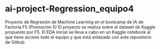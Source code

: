 # ai-project-Regression_equipo4
Proyecto de Regresión de Machine Learning en el bootcamp de IA de Factoría F5 (Promoción 5)
El proyecto se realiza sobre el dataset de Kaggle propuesto por F5. El EDA inicial se lleva a cabo en un Kaggle notebook al que tiene acceso todo el equipo y que está enlazado con este repositorio de Github
